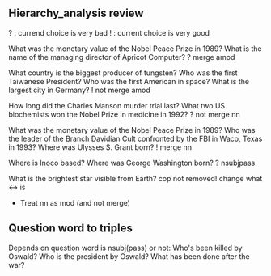 
## Hierarchy_analysis review

? : currend choice is very bad
! : current choice is very good

What was the monetary value of the Nobel Peace Prize in 1989? 
What is the name of the managing director of Apricot Computer?
  ? merge amod
  
What country is the biggest producer of tungsten? 
Who was the first Taiwanese President?
Who was the first American in space?
What is the largest city in Germany?
  ! not merge amod
  
How long did the Charles Manson murder trial last?
What two US biochemists won the Nobel Prize in medicine in 1992?
  ? not merge nn

What was the monetary value of the Nobel Peace Prize in 1989? 
Who was the leader of the Branch Davidian Cult confronted by the FBI in Waco, Texas in 1993?
Where was Ulysses S. Grant born?
  ! merge nn
  
Where is Inoco based?
Where was George Washington born?
  ? nsubjpass
  
What is the brightest star visible from Earth?
  cop not removed!
  change what <-> is
  
* Treat nn as mod (and not merge)

## Question word to triples

Depends on question word is nsubj(pass) or not:
  Who's been killed by Oswald?
  Who is the president by Oswald?
  What has been done after the war?
